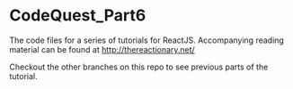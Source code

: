 # CodeQuest_Part6
The code files for a series of tutorials for ReactJS. Accompanying reading material can be found at  http://thereactionary.net/

Checkout the other branches on this repo to see previous parts of the tutorial.
